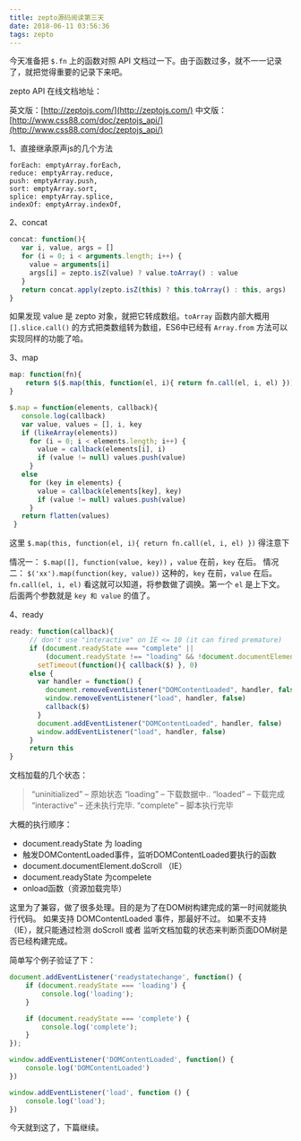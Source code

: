 ```yaml
---
title: zepto源码阅读第三天
date: 2018-06-11 03:56:36
tags: zepto
---
```


今天准备把 `$.fn` 上的函数对照 API 文档过一下。由于函数过多，就不一一记录了，就把觉得重要的记录下来吧。

zepto API  在线文档地址：

英文版：[http://zeptojs.com/](http://zeptojs.com/)
中文版：[http://www.css88.com/doc/zeptojs_api/](http://www.css88.com/doc/zeptojs_api/)

1、直接继承原声js的几个方法

```
forEach: emptyArray.forEach,
reduce: emptyArray.reduce,
push: emptyArray.push,
sort: emptyArray.sort,
splice: emptyArray.splice,
indexOf: emptyArray.indexOf,
```

2、concat

```js
concat: function(){
   var i, value, args = []
   for (i = 0; i < arguments.length; i++) {
     value = arguments[i]
     args[i] = zepto.isZ(value) ? value.toArray() : value
   }
   return concat.apply(zepto.isZ(this) ? this.toArray() : this, args)
}
```
如果发现 value 是 zepto 对象，就把它转成数组。`toArray` 函数内部大概用 `[].slice.call()` 的方式把类数组转为数组，ES6中已经有 `Array.from` 方法可以实现同样的功能了哈。

3、map

```js
map: function(fn){
	return $($.map(this, function(el, i){ return fn.call(el, i, el) }))
}

$.map = function(elements, callback){
   console.log(callback)
   var value, values = [], i, key
   if (likeArray(elements))
     for (i = 0; i < elements.length; i++) {
       value = callback(elements[i], i)
       if (value != null) values.push(value)
     }
   else
     for (key in elements) {
       value = callback(elements[key], key)
       if (value != null) values.push(value)
     }
   return flatten(values)
 }
```
这里 `$.map(this, function(el, i){ return fn.call(el, i, el) })` 得注意下

情况一： `$.map([], function(value, key))` ，`value` 在前，`key` 在后。
情况二： `$('xx').map(function(key, value))` 这种的，`key` 在前，`value` 在后。
`fn.call(el, i, el)` 看这就可以知道，将参数做了调换。第一个 `el` 是上下文。后面两个参数就是 `key 和 value` 的值了。

4、ready

```js
ready: function(callback){
     // don't use "interactive" on IE <= 10 (it can fired premature)
     if (document.readyState === "complete" ||
         (document.readyState !== "loading" && !document.documentElement.doScroll))
       setTimeout(function(){ callback($) }, 0)
     else {
       var handler = function() {
         document.removeEventListener("DOMContentLoaded", handler, false)
         window.removeEventListener("load", handler, false)
         callback($)
       }
       document.addEventListener("DOMContentLoaded", handler, false)
       window.addEventListener("load", handler, false)
     }
     return this
}
```
文档加载的几个状态：

>“uninitialized” – 原始状态
>“loading” – 下载数据中..
>“loaded” – 下载完成
>“interactive” – 还未执行完毕.
>“complete” – 脚本执行完毕

大概的执行顺序：

- document.readyState 为 loading 
- 触发DOMContentLoaded事件，监听DOMContentLoaded要执行的函数
- document.documentElement.doScroll （IE）
- document.readyState 为compelete 
- onload函数（资源加载完毕）

这里为了兼容，做了很多处理。目的是为了在DOM树构建完成的第一时间就能执行代码。
如果支持 DOMContentLoaded 事件，那最好不过。
如果不支持（IE），就只能通过检测 doScroll 或者 监听文档加载的状态来判断页面DOM树是否已经构建完成。

简单写个例子验证了下：
```js
document.addEventListener('readystatechange', function() {
	if (document.readyState === 'loading') {
		console.log('loading');
	}

	if (document.readyState === 'complete') {
	    console.log('complete');
	}
});

window.addEventListener('DOMContentLoaded', function() {
    console.log('DOMContentLoaded')
})

window.addEventListener('load', function () {
    console.log('load');
})
```
今天就到这了，下篇继续。
